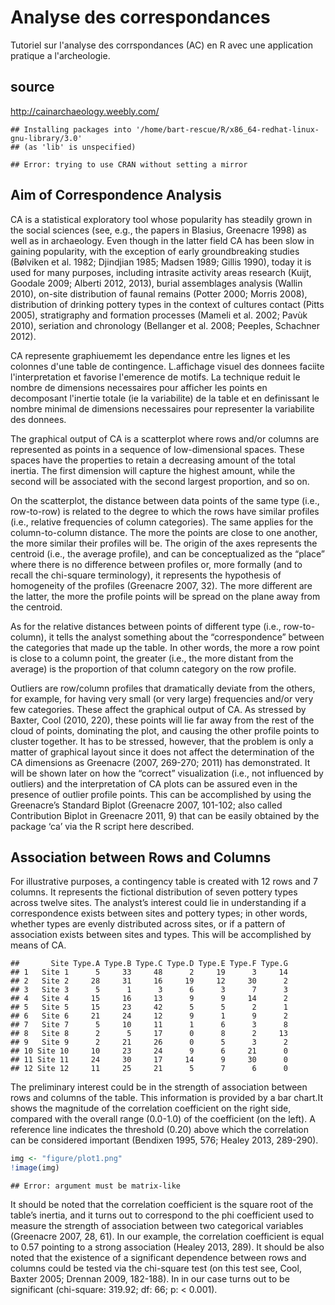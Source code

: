 Analyse des correspondances
========================================================
Tutoriel sur l'analyse des corrspondances (AC) en R avec une application pratique a l'archeologie.

source
------
http://cainarchaeology.weebly.com/


```
## Installing packages into '/home/bart-rescue/R/x86_64-redhat-linux-gnu-library/3.0'
## (as 'lib' is unspecified)
```

```
## Error: trying to use CRAN without setting a mirror
```



Aim of Correspondence Analysis
------------------------------

CA is a statistical exploratory tool whose popularity has steadily grown in the social sciences (see, e.g., the papers in Blasius, Greenacre 1998) as well as in archaeology. Even though in the latter field CA has been slow in gaining popularity, with the exception of early groundbreaking studies (Bølviken et al. 1982; Djindjian 1985; Madsen 1989; Gillis 1990), today it is used for many purposes, including intrasite activity areas research (Kuijt, Goodale 2009; Alberti 2012, 2013), burial assemblages analysis (Wallin 2010), on-site distribution of faunal remains (Potter 2000; Morris 2008), distribution of drinking pottery types in the context of cultures contact (Pitts 2005), stratigraphy and formation processes (Mameli et al. 2002; Pavùk 2010), seriation and chronology (Bellanger et al. 2008; Peeples, Schachner 2012).

CA represente graphiuememt les dependance entre les lignes et les colonnes d'une table de contingence. L.affichage visuel des donnees faciite l'interpretation et favorise l'emerence de motifs. La technique reduit le nombre de dimensions necessaires pour afficher les points en decomposant l'inertie totale (ie la variabilite) de la table et en definissant le nombre minimal de dimensions necessaires pour representer la variabilite des donnees.

The graphical output of CA is a scatterplot where rows and/or columns are represented as points in a sequence of low-dimensional spaces. These spaces have the properties to retain a decreasing amount of the total inertia. The first dimension will capture the highest amount, while the second will be associated with the second largest proportion, and so on. 

On the scatterplot, the distance between data points of the same type (i.e., row-to-row) is related to the degree to which the rows have similar profiles (i.e., relative frequencies of column categories). The same applies for the column-to-column distance. The more the points are close to one another, the more similar their profiles will be. The origin of the axes represents the centroid (i.e., the average profile), and can be conceptualized as the “place” where there is no difference between profiles or, more formally (and to recall the chi-square terminology), it represents the hypothesis of homogeneity of the profiles (Greenacre 2007, 32). The more different are the latter, the more the profile points will be spread on the plane away from the centroid. 

As for the relative distances between points of different type (i.e., row-to-column), it tells the analyst something about the “correspondence” between the categories that made up the table. In other words, the more a row point is close to a column point, the greater (i.e., the more distant from the average) is the proportion of that column category on the row profile. 

Outliers are row/column profiles that dramatically deviate from the others, for example, for having very small (or very large) frequencies and/or very few categories. These affect the graphical output of CA. As stressed by Baxter, Cool (2010, 220), these points will lie far away from the rest of the cloud of points, dominating the plot, and causing the other profile points to cluster together. It has to be stressed, however, that the problem is only a matter of graphical layout since it does not affect the determination of the CA dimensions as Greenacre (2007, 269-270; 2011) has demonstrated. It will be shown later on how the “correct” visualization (i.e., not influenced by outliers) and the interpretation of CA plots can be assured even in the presence of outlier profile points. This can be accomplished by using the Greenacre’s Standard Biplot (Greenacre 2007, 101-102; also called Contribution Biplot in Greenacre 2011, 9) that can be easily obtained by the package ‘ca’ via the R script here described.

Association between Rows and Columns
------------------------------------
For illustrative purposes, a contingency table is created with 12 rows and 7 columns. It represents the fictional distribution of seven pottery types across twelve sites. The analyst’s interest could lie in understanding if a correspondence exists between sites and pottery types; in other words, whether types are evenly distributed across sites, or if a pattern of association exists between sites and types. This will be accomplished by means of CA. 


```
##       Site Type.A Type.B Type.C Type.D Type.E Type.F Type.G
## 1   Site 1      5     33     48      2     19      3     14
## 2   Site 2     28     31     16     19     12     30      2
## 3   Site 3      5      1      3      6      3      7      3
## 4   Site 4     15     16     13      9      9     14      2
## 5   Site 5     15     23     42      5      5      2      1
## 6   Site 6     21     24     12      9      1      9      2
## 7   Site 7      5     10     11      1      6      3      8
## 8   Site 8      2      5     17      0      8      2     13
## 9   Site 9      2     21     26      0      5      3      2
## 10 Site 10     10     23     24      9      6     21      0
## 11 Site 11     24     30     17     14      9     30      0
## 12 Site 12     11     25     21      5      7      6      0
```

The preliminary interest could be in the strength of association between rows and columns of the table. This information is provided by a bar chart.It shows the magnitude of the correlation coefficient on the right side, compared with the overall range (0.0-1.0) of the coefficient (on the left). A reference line indicates the threshold (0.20) above which the correlation can be considered important (Bendixen 1995, 576; Healey 2013, 289-290). 


```r
img <- "figure/plot1.png"
!image(img)
```

```
## Error: argument must be matrix-like
```

It should be noted that the correlation coefficient is the square root of the table’s inertia, and it turns out to correspond to the phi coefficient used to measure the strength of association between two categorical variables (Greenacre 2007, 28, 61). In our example, the correlation coefficient is equal to 0.57 pointing to a strong association (Healey 2013, 289). It should be also noted that the existence of a significant dependence between rows and columns could be tested via the chi-square test (on this test see, Cool, Baxter 2005; Drennan 2009, 182-188). In in our case turns out to be significant (chi-square: 319.92; df: 66; p: < 0.001).

